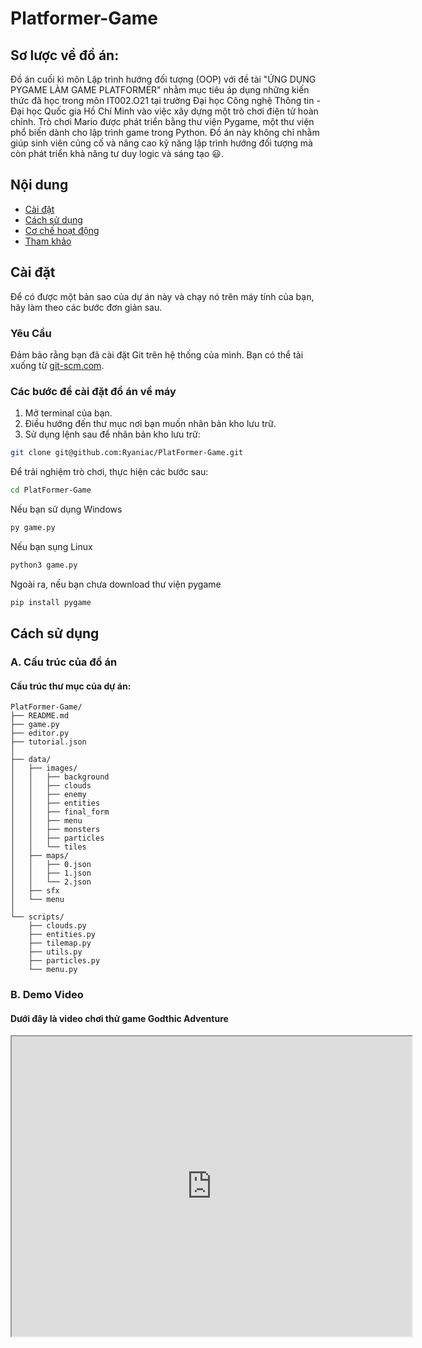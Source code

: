 # Platformer-Game
## Sơ lược về đồ án:  
Đồ án cuối kì môn Lập trình hướng đối tượng (OOP) với đề tài "ỨNG DỤNG PYGAME LÀM GAME PLATFORMER" nhằm mục tiêu áp dụng những kiến thức đã học trong môn IT002.O21 tại trường Đại học Công nghệ Thông tin - Đại học Quốc gia Hồ Chí Minh vào việc xây dựng một trò chơi điện tử hoàn chỉnh. Trò chơi Mario được phát triển bằng thư viện Pygame, một thư viện phổ biến dành cho lập trình game trong Python. Đồ án này không chỉ nhằm giúp sinh viên củng cố và nâng cao kỹ năng lập trình hướng đối tượng mà còn phát triển khả năng tư duy logic và sáng tạo :smiley:.

## Nội dung
- [Cài đặt](#Cài-đặt)
- [Cách sử dụng](#Cách-sử-dụng)
- [Cơ chế hoạt động](#Cơ-chế-hoạt-động)
- [Tham khảo](#Tham-khảo)


## Cài đặt 

Để có được một bản sao của dự án này và chạy nó trên máy tính của bạn, hãy làm theo các bước đơn giản sau.

### Yêu Cầu

Đảm bảo rằng bạn đã cài đặt Git trên hệ thống của mình. Bạn có thể tải xuống từ [git-scm.com](https://git-scm.com/).

### Các bước để cài đặt đồ án về máy

1. Mở terminal của bạn.
2. Điều hướng đến thư mục nơi bạn muốn nhân bản kho lưu trữ.
3. Sử dụng lệnh sau để nhân bản kho lưu trữ:

```bash
git clone git@github.com:Ryaniac/PlatFormer-Game.git
```
Để trải nghiệm trò chơi, thực hiện các bước sau:

```bash
cd PlatFormer-Game
```
Nếu bạn sử dụng Windows
```bash
py game.py
```
Nếu bạn sụng Linux
```bash
python3 game.py
```
Ngoài ra, nếu bạn chưa download thư viện pygame
```bash
pip install pygame
```
## Cách sử dụng

### A. Cấu trúc của đồ án 
#### Cấu trúc thư mục của dự án:

```plaintext
PlatFormer-Game/
├── README.md
├── game.py
├── editor.py
├── tutorial.json
│
├── data/
│   ├── images/
│   │   ├── background
│   │   ├── clouds
│   │   ├── enemy
│   │   ├── entities
│   │   ├── final_form
│   │   ├── menu
│   │   ├── monsters
│   │   ├── particles
│   │   └── tiles
│   ├── maps/
│   │   ├── 0.json
│   │   ├── 1.json
│   │   └── 2.json
│   ├── sfx
│   └── menu
│
└── scripts/
    ├── clouds.py
    ├── entities.py
    ├── tilemap.py
    ├── utils.py
    ├── particles.py
    └── menu.py

```
### B. Demo Video
#### Dưới đây là video chơi thử game Godthic Adventure
<iframe src="https://drive.google.com/file/d/1IDn6WXkr_PW0bfk6Ue7wof7ouP5RS8OX/preview" width="640" height="480" allow="autoplay"></iframe>

